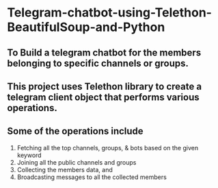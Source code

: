 # Telegram-chatbot-using-Telethon-BeautifulSoup-and-Python
## To Build a telegram chatbot for the members belonging to specific channels or groups. 
## This project uses Telethon library to create a telegram client object that performs various operations. 
## Some of the operations include 
1. Fetching all the top channels, groups, & bots based on the given keyword
2. Joining all the public channels and groups
3. Collecting the members data, and 
4. Broadcasting messages to all the collected members
